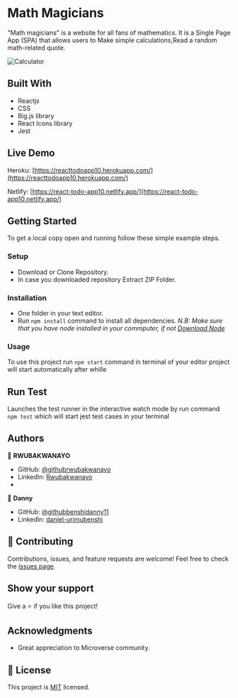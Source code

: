 # Math Magicians

"Math magicians" is a website for all fans of mathematics. It is a Single Page App (SPA) that allows users to Make simple calculations,Read a random math-related quote.

![Calculator](https://user-images.githubusercontent.com/68381641/171793001-03dba8a9-3531-4b29-a279-50fa928441bf.png)

## Built With
- Reactjs
- CSS
- Big.js library
- React Icons library
- Jest

## Live Demo
Heroku: [https://reacttodoapp10.herokuapp.com/](https://reacttodoapp10.herokuapp.com/)

Netlify: [https://react-todo-app10.netlify.app/](https://react-todo-app10.netlify.app/)

## Getting Started
To get a local copy open and running follow these simple example steps.
### Setup
- Download or Clone Repository.
- In case you downloaded repository Extract ZIP Folder.
### Installation
- One folder in your text editor.
- Run `npm install` command to install all dependencies.
*N.B: Make sure that you have node installed in your commputer, if not [Download Node](https://nodejs.org/en/)*
### Usage
To use this project run `npm start` command in terminal of your editor project will start automatically after whille
## Run Test
Launches the test runner in the interactive watch mode by run command `npm test` which will start jest test cases in your terminal
## Authors
:bust_in_silhouette: **RWUBAKWANAYO**
- GitHub: [@githubrwubakwanayo](https://github.com/RWUBAKWANAYO)
- LinkedIn: [Rwubakwanayo](https://www.linkedin.com/in/rwubakwanayo-olivier)
- 
:bust_in_silhouette: **Danny**

- GitHub: [@githubbenshidanny11](https://github.com/benshidanny11)
- LinkedIn: [daniel-urimubenshi](https://www.linkedin.com/in/daniel-urimubenshi-077162185/)
## :handshake: Contributing
Contributions, issues, and feature requests are welcome!
Feel free to check the [issues page](../../issues/).
## Show your support
Give a :star:️ if you like this project!
## Acknowledgments
-   Great appreciation to Microverse community.
## :memo: License
This project is [MIT](./MIT.md) licensed.
